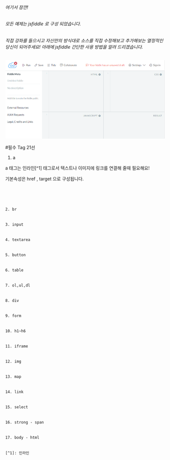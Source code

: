 ###### 여기서 잠깐!
###### 모든 예제는  jsfiddle 로 구성 되었습니다.
###### 직접 강좌를 들으시고 자신만의 방식대로 소스를 직접 수정해보고 추가해보는 열정적인 당신이 되어주세요! 아래에 jsfiddle 간단한 사용 방법을 알려 드리겠습니다.

![](image/img_html1_3.png)



#필수 Tag 21선

1. a   

a 태그는 인라인[^1] 태그로서 텍스트나 이미지에 링크를 연결해 줄때 필요해요!

기본속성은 href , target 으로 구성됩니다.

```<a href="http://www.naver.com" target="_blank">네이버 Go! Go!</a>




2. br


3. input


4. textarea


5. button


6. table


7. ol,ul,dl


8. div


9. form


10. h1~h6


11. iframe


12. img 


13. map


14. link


15. select


16. strong - span


17. body - html


[^1]: 인라인
